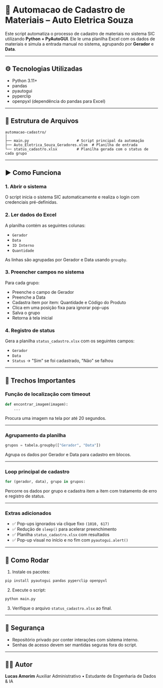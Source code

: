 # 📄 Automacao de Cadastro de Materiais – Auto Eletrica Souza

Este script automatiza o processo de cadastro de materiais no sistema SIC utilizando **Python + PyAutoGUI**. Ele le uma planilha Excel com os dados de materiais e simula a entrada manual no sistema, agrupando por **Gerador** e **Data**.

---

## ⚙️ Tecnologias Utilizadas

* Python 3.11+
* pandas
* pyautogui
* pyperclip
* openpyxl (dependência do pandas para Excel)

---

## 📂 Estrutura de Arquivos

```
automacao-cadastro/
│
├── main.py                      # Script principal da automação
├── Auto_Eletrica_Souza_Geradores.xlsm  # Planilha de entrada
└── status_cadastro.xlsx         # Planilha gerada com o status de cada grupo
```

---

## ▶️ Como Funciona

### 1. Abrir o sistema

O script inicia o sistema SIC automaticamente e realiza o login com credenciais pré-definidas.

### 2. Ler dados do Excel

A planilha contém as seguintes colunas:

* `Gerador`
* `Data`
* `ID Interno`
* `Quantidade`

As linhas são agrupadas por Gerador e Data usando `groupby`.

### 3. Preencher campos no sistema

Para cada grupo:

* Preenche o campo de Gerador
* Preenche a Data
* Cadastra item por item: Quantidade e Código do Produto
* Clica em uma posição fixa para ignorar pop-ups
* Salva o grupo
* Retorna à tela inicial

### 4. Registro de status

Gera a planilha `status_cadastro.xlsx` com os seguintes campos:

* `Gerador`
* `Data`
* `Status` → "Sim" se foi cadastrado, "Não" se falhou

---

## 📌 Trechos Importantes

### Função de localização com timeout

```python
def encontrar_imagem(imagem):
    ...
```

Procura uma imagem na tela por até 20 segundos.

---

### Agrupamento da planilha

```python
grupos = tabela.groupby(["Gerador", "Data"])
```

Agrupa os dados por Gerador e Data para cadastro em blocos.

---

### Loop principal de cadastro

```python
for (gerador, data), grupo in grupos:
```

Percorre os dados por grupo e cadastra item a item com tratamento de erro e registro de status.

---

### Extras adicionados

* ✅ Pop-ups ignorados via clique fixo `(1010, 617)`
* ✅ Redução de `sleep()` para acelerar preenchimento
* ✅ Planilha `status_cadastro.xlsx` com resultados
* ✅ Pop-up visual no início e no fim com `pyautogui.alert()`

---

## 🚀 Como Rodar

1. Instale os pacotes:

```bash
pip install pyautogui pandas pyperclip openpyxl
```

2. Execute o script:

```bash
python main.py
```

3. Verifique o arquivo `status_cadastro.xlsx` ao final.

---

## 🔐 Segurança

* Repositório privado por conter interações com sistema interno.
* Senhas de acesso devem ser mantidas seguras fora do script.

---

## 👨‍💼 Autor

**Lucas Amorim**
Auxiliar Administrativo • Estudante de Engenharia de Dados & IA
